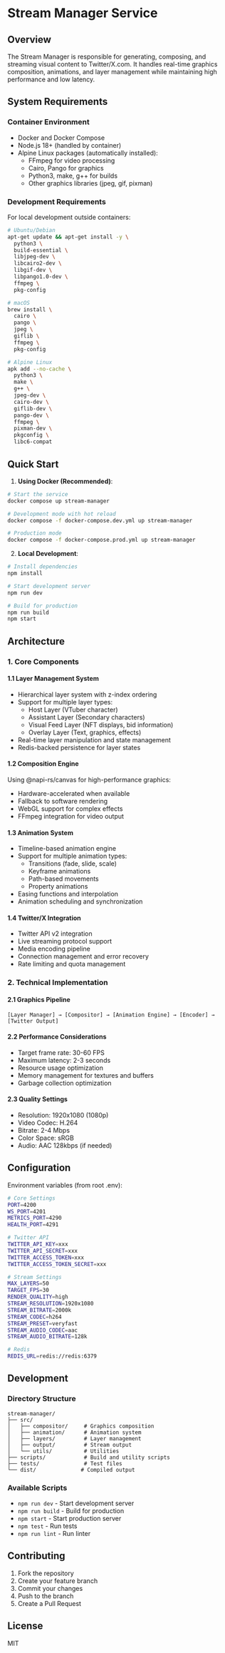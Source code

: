 # Stream Manager Service

## Overview

The Stream Manager is responsible for generating, composing, and streaming visual content to Twitter/X.com. It handles real-time graphics composition, animations, and layer management while maintaining high performance and low latency.

## System Requirements

### Container Environment
- Docker and Docker Compose
- Node.js 18+ (handled by container)
- Alpine Linux packages (automatically installed):
  - FFmpeg for video processing
  - Cairo, Pango for graphics
  - Python3, make, g++ for builds
  - Other graphics libraries (jpeg, gif, pixman)

### Development Requirements
For local development outside containers:
```bash
# Ubuntu/Debian
apt-get update && apt-get install -y \
  python3 \
  build-essential \
  libjpeg-dev \
  libcairo2-dev \
  libgif-dev \
  libpango1.0-dev \
  ffmpeg \
  pkg-config

# macOS
brew install \
  cairo \
  pango \
  jpeg \
  giflib \
  ffmpeg \
  pkg-config

# Alpine Linux
apk add --no-cache \
  python3 \
  make \
  g++ \
  jpeg-dev \
  cairo-dev \
  giflib-dev \
  pango-dev \
  ffmpeg \
  pixman-dev \
  pkgconfig \
  libc6-compat
```

## Quick Start

1. **Using Docker (Recommended)**:
```bash
# Start the service
docker compose up stream-manager

# Development mode with hot reload
docker compose -f docker-compose.dev.yml up stream-manager

# Production mode
docker compose -f docker-compose.prod.yml up stream-manager
```

2. **Local Development**:
```bash
# Install dependencies
npm install

# Start development server
npm run dev

# Build for production
npm run build
npm start
```

## Architecture

### 1. Core Components

#### 1.1 Layer Management System
- Hierarchical layer system with z-index ordering
- Support for multiple layer types:
  - Host Layer (VTuber character)
  - Assistant Layer (Secondary characters)
  - Visual Feed Layer (NFT displays, bid information)
  - Overlay Layer (Text, graphics, effects)
- Real-time layer manipulation and state management
- Redis-backed persistence for layer states

#### 1.2 Composition Engine
Using @napi-rs/canvas for high-performance graphics:
- Hardware-accelerated when available
- Fallback to software rendering
- WebGL support for complex effects
- FFmpeg integration for video output

#### 1.3 Animation System
- Timeline-based animation engine
- Support for multiple animation types:
  - Transitions (fade, slide, scale)
  - Keyframe animations
  - Path-based movements
  - Property animations
- Easing functions and interpolation
- Animation scheduling and synchronization

#### 1.4 Twitter/X Integration
- Twitter API v2 integration
- Live streaming protocol support
- Media encoding pipeline
- Connection management and error recovery
- Rate limiting and quota management

### 2. Technical Implementation

#### 2.1 Graphics Pipeline
```
[Layer Manager] → [Compositor] → [Animation Engine] → [Encoder] → [Twitter Output]
```

#### 2.2 Performance Considerations
- Target frame rate: 30-60 FPS
- Maximum latency: 2-3 seconds
- Resource usage optimization
- Memory management for textures and buffers
- Garbage collection optimization

#### 2.3 Quality Settings
- Resolution: 1920x1080 (1080p)
- Video Codec: H.264
- Bitrate: 2-4 Mbps
- Color Space: sRGB
- Audio: AAC 128kbps (if needed)

## Configuration

Environment variables (from root .env):
```bash
# Core Settings
PORT=4200
WS_PORT=4201
METRICS_PORT=4290
HEALTH_PORT=4291

# Twitter API
TWITTER_API_KEY=xxx
TWITTER_API_SECRET=xxx
TWITTER_ACCESS_TOKEN=xxx
TWITTER_ACCESS_TOKEN_SECRET=xxx

# Stream Settings
MAX_LAYERS=50
TARGET_FPS=30
RENDER_QUALITY=high
STREAM_RESOLUTION=1920x1080
STREAM_BITRATE=2000k
STREAM_CODEC=h264
STREAM_PRESET=veryfast
STREAM_AUDIO_CODEC=aac
STREAM_AUDIO_BITRATE=128k

# Redis
REDIS_URL=redis://redis:6379
```

## Development

### Directory Structure
```
stream-manager/
├── src/
│   ├── compositor/     # Graphics composition
│   ├── animation/      # Animation system
│   ├── layers/         # Layer management
│   ├── output/         # Stream output
│   └── utils/          # Utilities
├── scripts/            # Build and utility scripts
├── tests/              # Test files
└── dist/              # Compiled output
```

### Available Scripts
- `npm run dev` - Start development server
- `npm run build` - Build for production
- `npm start` - Start production server
- `npm test` - Run tests
- `npm run lint` - Run linter

## Contributing

1. Fork the repository
2. Create your feature branch
3. Commit your changes
4. Push to the branch
5. Create a Pull Request

## License

MIT 
